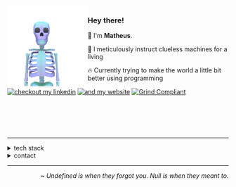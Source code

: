 <img align="left" src="https://raw.githubusercontent.com/matheussousaf/matheussousaf/refs/heads/master/assets/skelly3.gif" width="183">

### Hey there!  

👋 I'm **Matheus**.

🥷 I meticulously instruct clueless machines for a living 

🔥 Currently trying to make the world a little bit better using programming  

[![checkout my linkedin](https://img.shields.io/badge/check_out_my_linkedin-313131?style=flat)](https://linkedin.com/in/matheussousaf) 
[![and my website](https://img.shields.io/badge/and_my_website-313131?style=flat)](https://matheussousaf.dev)
[![Grind Compliant](https://img.shields.io/badge/Grind-Compliant-blue?style=flat&labelColor=545454&color=313131)](https://github.com/grindhousedev/grindlines)


<br>
<br>
<br>
<br>

---

<details>
<summary>tech stack</summary>
<br>
<div align="center">

Javascript | Typescript | Python | Dart | Go
<br>
React | Next | Node | Nest | Express | Fastify | Koa
<br>
AWS | GCP | Docker | Kubernetes
<br>
MySQL | PostgreSQL | MongoDB | Redis
<br>
RabbitMQ | Kafka
<br>
HTML5 | CSS3 | SASS | SCSS

</div>

</details>
<details>
<summary>contact</summary>
<br>
<div align="center">

<matheussousaf.js@gmail.com> 

Discord • <a href="https://discord.com/users/1101820235566305290" target="_blank">@matheussousaf.js</a><br>

[🌐 Website](https://matheussousaf.dev) • [🐦 Twitter/X](https://x.com/matheussousaf4)

</div>
</br>
</details>

---

<div align="right">

**~** _Undefined is when they forgot you. Null is when they meant to._

</div>
